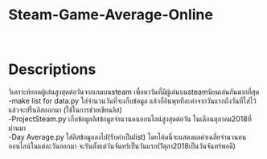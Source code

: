 # Steam-Game-Average-Online

<br><h1>Descriptions</h1>
วิเคราะห์ยอดผู้เล่นสูงสุดต่อวันจากเกมบนsteam เพื่อหาวันที่มีผู้เล่นบนsteamนิยมเล่นกันมากที่สุด<br>
-make list for data.py ใส่จำนวนวันที่จะเก็บข้อมูล แล้วก็อินพุททีละค่าจากวันแรกถึงวันที่ใส่ไว้ แล้วจะปริ้นลิสออกมา (ใช้ในการช่วยเขียนลิส)<br>
-ProjectSteam.py เก็บข้อมูลลิสข้อมูลจำนวนคนออนไลน์สูงสุดต่อวัน ในเดือนตุลาคม2018ที่ผ่านมา<br>
-Day Average.py ใส่ลิสข้อมูลลงไป(รับค่าเป็นlist) โดยโค้ดนี่จะแสดงผลค่าเฉลี่ยจำนวนคนออนไลน์ในแต่ละวันออกมา จะรันตั้งแต่วันจันทร์เป็นวันแรก(1ตุลา2018เป็นวันจันทร์พอดี)<br>
